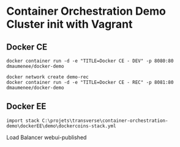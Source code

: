 # Container Orchestration Demo Cluster init with Vagrant

## Docker CE

```
docker container run -d -e "TITLE=Docker CE - DEV" -p 8080:80 dmaumenee/docker-demo

docker network create demo-rec
docker container run -d -e "TITLE=Docker CE - REC" -p 8081:80 dmaumenee/docker-demo

```

## Docker EE

```
import stack C:\projets\transverse\container-orchestration-demo\dockerEE\demo\dockercoins-stack.yml
```
Load Balancer webui-published